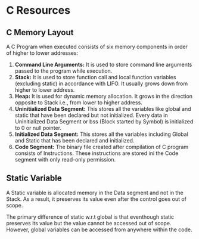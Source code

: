 # C Resources

## C Memory Layout

A C Program when executed consists of six memory components in order of higher to lower addresses:

1. **Command Line Arguments:** It is used to store command line arguments passed to the program while execution.
2. **Stack:** It is used to store function call and local function variables (excluding static) in accordance with LIFO. It usually grows down from higher to lower address.
3. **Heap:** It is used for dynamic memory allocation. It grows in the direction opposite to Stack i.e., from lower to higher address.
4. **Uninitialized Data Segment:** This stores all the variables like global and static that have been declared but not initialized. Every data in Uninitialized Data Segment or bss (Block started by Symbol) is initialized to 0 or null pointer.
5. **Initialized Data Segment:** This stores all the variables including Global and Static that has been declared and initialized.
6. **Code Segment:** The binary file created after compilation of C program consists of Instructions. These instructions are stored ini the Code segment with only read-only permission.



## Static Variable
A Static variable is allocated memory in the Data segment and not in the Stack. As a result, it preserves its value even after the control goes out of scope. 

The primary difference of static w.r.t global is that eventhough static preserves its value but the value cannot be accessed out of scope. However, global variables can be accessed from anywhere within the code.
